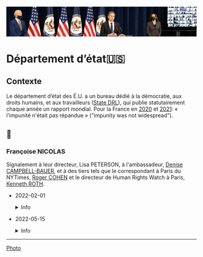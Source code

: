 ![image](../_aux/blinken_Commons.png)
# Département d’état🇺🇸

## Contexte

Le département d’état des É.U. a un bureau dédié à la démocratie, aux droits humains, et aux travailleurs ([State DRL](https://twitter.com/stateDRL)), qui publie statutairement chaque année un rapport mondial. Pour la France en [2020](https://www.state.gov/wp-content/uploads/2021/03/FRANCE-2020-HUMAN-RIGHTS-REPORT.pdf) et [2021](https://fr.usembassy.gov/wp-content/uploads/sites/50/313615_FRANCE-2021-HUMAN-RIGHTS-REPORT.pdf): « l'impunité n'était pas répandue » ("impunity was not widespread"). 

## 📁
### <a id="nicolas"></a>Françoise NICOLAS

Signalement à leur directeur, Lisa PETERSON, à l'ambassadeur, [Denise CAMPBELL-BAUER](whoswho#campbell), et à des tiers tels que le correspondant à Paris du NYTimes, [Roger COHEN](whoswho#rcohen) et le directeur de Human Rights Watch à Paris, [Kenneth ROTH](whoswho#kroth).

* 2022-02-01
    <details>
      <summary>Info</summary>
    
    * [Amb EU - texte](../pieces/identifiant/67ecf1b9)
    * [Amb EU - dépôt](../pieces/identifiant/6ee9b5eb)
    * [State DLR - texte](../pieces/identifiant/31f73b4d)
    * [State DLR - dépôt](../pieces/identifiant/8fefd21f)
    </details>

* 2022-05-15
    <details>
      <summary>Info</summary>
    
    * [Amb EU - texte](../pieces/identifiant/6ed4b67c)
    * [Amb EU - dépôt](../pieces/identifiant/3d2125d8)
    * [State DLR - texte](../pieces/identifiant/d7c8696b)
    * [PJ no. 1](../pieces/identifiant/bf8eea58)
    </details>

---
[Photo](./gestion-attrib.md#blinken)
